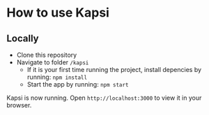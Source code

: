 # How to use Kapsi

## Locally

- Clone this repository
- Navigate to folder ```/kapsi``` 
    - If it is your first time running the project, install depencies by running:
    ```npm install```
    - Start the app by running:
    ```npm start```

Kapsi is now running. 
Open ```http://localhost:3000``` to view it in your browser. 